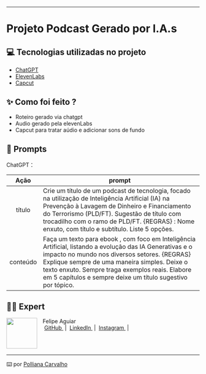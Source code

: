 


<p align="center">


-------


# Projeto Podcast Gerado por I.A.s


## 💻 Tecnologias utilizadas no projeto

- [ChatGPT](https://chat.openai.com/) 
- [ElevenLabs](https://beta.elevenlabs.io/)
- [Capcut](https://www.capcut.com/pt-br/)

## ✨ Como foi feito ?

- Roteiro gerado via chatgpt
- Audio gerado pela elevenLabs
- Capcut para tratar aúdio e adicionar sons de fundo

## 🧠 Prompts


ChatGPT：

|   Ação   | prompt                                                                                                                                                                                                                                                                         |
| :------: | ------------------------------------------------------------------------------------------------------------------------------------------------------------------------------------------------------------------------------------------------------------------------------ |
|  título  | Crie um título de um podcast de tecnologia, focado na utilização de Inteligência Artificial (IA) na Prevenção à Lavagem de Dinheiro e Financiamento do Terrorismo (PLD/FT). Sugestão de título com trocadilho com o ramo de PLD/FT. {REGRAS} : Nome enxuto, com título e subtítulo. Liste 5 opções.                                                |
| conteúdo | Faça um texto para ebook , com foco em Inteligência Artificial, listando a evolução das IA Generativas e o impacto no mundo nos diversos setores. {REGRAS} Explique sempre de uma maneira simples. Deixe o texto enxuto. Sempre traga exemplos reais. Elabore em 5 capítulos e sempre deixe um título sugestivo por tópico.



## 👨‍💻 Expert

<p>
    <img 
      align=left 
      margin=10 
      width=80 
      src="https://avatars.githubusercontent.com/u/37452836?v=4"
    />
    <p>&nbsp&nbsp&nbspFelipe Aguiar<br>
    &nbsp&nbsp&nbsp
    <a 
        href="https://github.com/felipeAguiarCode">
        GitHub
    </a>
    &nbsp;|&nbsp;
    <a 
        href="www.linkedin.com/in/felipe-exe">
        LinkedIn
    </a>
    &nbsp;|&nbsp;
    <a 
        href="https://www.instagram.com/felipeaguiar.exe/">
        Instagram
    </a>
    &nbsp;|&nbsp;</p>
</p>
<br/><br/>
<p>

---

⌨️ por [Polliana Carvalho](https://github.com/PolliCarvalho)
